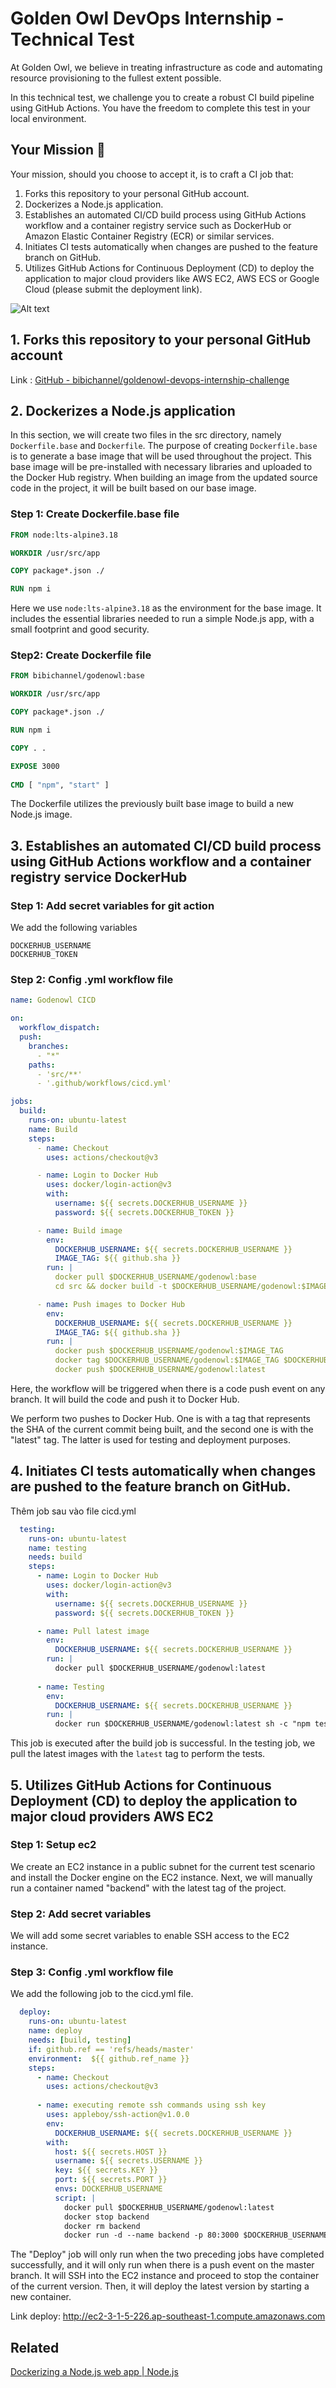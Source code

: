 # Golden Owl DevOps Internship - Technical Test
At Golden Owl, we believe in treating infrastructure as code and automating resource provisioning to the fullest extent possible. 

In this technical test, we challenge you to create a robust CI build pipeline using GitHub Actions. You have the freedom to complete this test in your local environment.

## Your Mission 🌟
Your mission, should you choose to accept it, is to craft a CI job that:
1. Forks this repository to your personal GitHub account.
2. Dockerizes a Node.js application.
3. Establishes an automated CI/CD build process using GitHub Actions workflow and a container registry service such as DockerHub or Amazon Elastic Container Registry (ECR) or similar services.
4. Initiates CI tests automatically when changes are pushed to the feature branch on GitHub.
5. Utilizes GitHub Actions for Continuous Deployment (CD) to deploy the application to major cloud providers like AWS EC2, AWS ECS or Google Cloud (please submit the deployment link).

![Alt text](image.png)

## 1. Forks this repository to your personal GitHub account
Link : [GitHub - bibichannel/goldenowl-devops-internship-challenge](https://github.com/bibichannel/goldenowl-devops-internship-challenge)

## 2. Dockerizes a Node.js application
In this section, we will create two files in the src directory, namely `Dockerfile.base` and `Dockerfile`. The purpose of creating `Dockerfile.base` is to generate a base image that will be used throughout the project. This base image will be pre-installed with necessary libraries and uploaded to the Docker Hub registry. When building an image from the updated source code in the project, it will be built based on our base image.
### Step 1: Create Dockerfile.base file
```Dockerfile
FROM node:lts-alpine3.18

WORKDIR /usr/src/app

COPY package*.json ./

RUN npm i
```

Here we use `node:lts-alpine3.18` as the environment for the base image. It includes the essential libraries needed to run a simple Node.js app, with a small footprint and good security.

### Step2: Create Dockerfile file
```Dockerfile
FROM bibichannel/godenowl:base

WORKDIR /usr/src/app

COPY package*.json ./

RUN npm i

COPY . .

EXPOSE 3000
  
CMD [ "npm", "start" ]
```

The Dockerfile utilizes the previously built base image to build a new Node.js image.

## 3. Establishes an automated CI/CD build process using GitHub Actions workflow and a container registry service DockerHub
### Step 1: Add secret variables for git action
We add the following variables
```
DOCKERHUB_USERNAME
DOCKERHUB_TOKEN
```

### Step 2: Config .yml workflow file

```yaml
name: Godenowl CICD

on:
  workflow_dispatch:
  push:
    branches:
      - "*"
    paths:
      - 'src/**'
      - '.github/workflows/cicd.yml'

jobs:
  build:
    runs-on: ubuntu-latest
    name: Build
    steps:
      - name: Checkout
        uses: actions/checkout@v3

      - name: Login to Docker Hub
        uses: docker/login-action@v3
        with:
          username: ${{ secrets.DOCKERHUB_USERNAME }}
          password: ${{ secrets.DOCKERHUB_TOKEN }}

      - name: Build image
        env:
          DOCKERHUB_USERNAME: ${{ secrets.DOCKERHUB_USERNAME }}
          IMAGE_TAG: ${{ github.sha }}
        run: |
          docker pull $DOCKERHUB_USERNAME/godenowl:base
          cd src && docker build -t $DOCKERHUB_USERNAME/godenowl:$IMAGE_TAG -f Dockerfile .

      - name: Push images to Docker Hub
        env:
          DOCKERHUB_USERNAME: ${{ secrets.DOCKERHUB_USERNAME }}
          IMAGE_TAG: ${{ github.sha }}
        run: |
          docker push $DOCKERHUB_USERNAME/godenowl:$IMAGE_TAG
          docker tag $DOCKERHUB_USERNAME/godenowl:$IMAGE_TAG $DOCKERHUB_USERNAME/godenowl:latest
          docker push $DOCKERHUB_USERNAME/godenowl:latest
```

Here, the workflow will be triggered when there is a code push event on any branch. It will build the code and push it to Docker Hub.

We perform two pushes to Docker Hub. One is with a tag that represents the SHA of the current commit being built, and the second one is with the "latest" tag. The latter is used for testing and deployment purposes.

## 4. Initiates CI tests automatically when changes are pushed to the feature branch on GitHub.
Thêm job sau vào file cicd.yml
```yaml
  testing:
    runs-on: ubuntu-latest
    name: testing
    needs: build
    steps:
      - name: Login to Docker Hub
        uses: docker/login-action@v3
        with:
          username: ${{ secrets.DOCKERHUB_USERNAME }}
          password: ${{ secrets.DOCKERHUB_TOKEN }}

      - name: Pull latest image
        env:
          DOCKERHUB_USERNAME: ${{ secrets.DOCKERHUB_USERNAME }}
        run: |
          docker pull $DOCKERHUB_USERNAME/godenowl:latest
        
      - name: Testing
        env:
          DOCKERHUB_USERNAME: ${{ secrets.DOCKERHUB_USERNAME }}
        run: |
          docker run $DOCKERHUB_USERNAME/godenowl:latest sh -c "npm test"
```

This job is executed after the build job is successful.
In the testing job, we pull the latest images with the `latest` tag to perform the tests.

## 5. Utilizes GitHub Actions for Continuous Deployment (CD) to deploy the application to major cloud providers AWS EC2
### Step 1: Setup ec2
We create an EC2 instance in a public subnet for the current test scenario and install the Docker engine on the EC2 instance.
Next, we will manually run a container named "backend" with the latest tag of the project.
### Step 2: Add secret variables
We will add some secret variables to enable SSH access to the EC2 instance.
### Step 3: Config .yml workflow file 
We add the following job to the cicd.yml file.
```yaml
  deploy:
    runs-on: ubuntu-latest
    name: deploy
    needs: [build, testing]
    if: github.ref == 'refs/heads/master'
    environment:  ${{ github.ref_name }}
    steps:
      - name: Checkout
        uses: actions/checkout@v3
      
      - name: executing remote ssh commands using ssh key
        uses: appleboy/ssh-action@v1.0.0
        env:
          DOCKERHUB_USERNAME: ${{ secrets.DOCKERHUB_USERNAME }}
        with:
          host: ${{ secrets.HOST }}
          username: ${{ secrets.USERNAME }}
          key: ${{ secrets.KEY }}
          port: ${{ secrets.PORT }}
          envs: DOCKERHUB_USERNAME
          script: |
            docker pull $DOCKERHUB_USERNAME/godenowl:latest
            docker stop backend
            docker rm backend
            docker run -d --name backend -p 80:3000 $DOCKERHUB_USERNAME/godenowl:latest
```
The "Deploy" job will only run when the two preceding jobs have completed successfully, and it will only run when there is a push event on the master branch.
It will SSH into the EC2 instance and proceed to stop the container of the current version. Then, it will deploy the latest version by starting a new container.

Link deploy: http://ec2-3-1-5-226.ap-southeast-1.compute.amazonaws.com
## Related
[Dockerizing a Node.js web app | Node.js](https://nodejs.org/en/docs/guides/nodejs-docker-webapp)